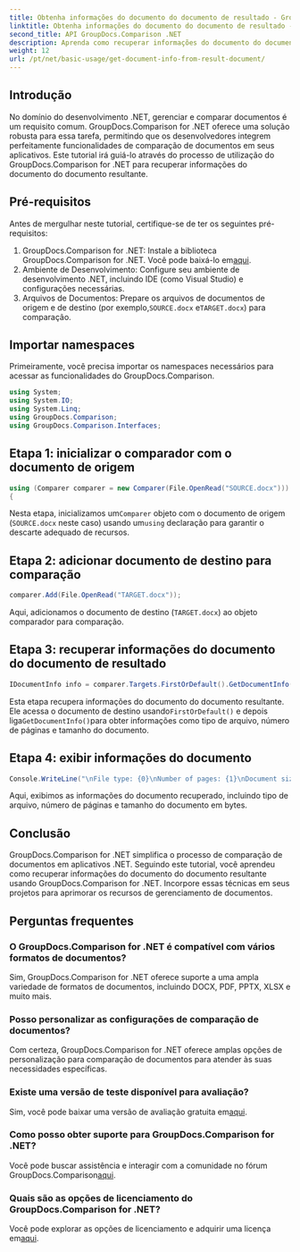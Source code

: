 ```yaml
---
title: Obtenha informações do documento do documento de resultado - GroupDocs.Comparison for .NET
linktitle: Obtenha informações do documento do documento de resultado - GroupDocs.Comparison for .NET
second_title: API GroupDocs.Comparison .NET
description: Aprenda como recuperar informações do documento do documento de resultado usando GroupDocs.Comparison for .NET. Etapas fáceis explicadas para desenvolvedores .NET.
weight: 12
url: /pt/net/basic-usage/get-document-info-from-result-document/
---
```

## Introdução
No domínio do desenvolvimento .NET, gerenciar e comparar documentos é um requisito comum. GroupDocs.Comparison for .NET oferece uma solução robusta para essa tarefa, permitindo que os desenvolvedores integrem perfeitamente funcionalidades de comparação de documentos em seus aplicativos. Este tutorial irá guiá-lo através do processo de utilização do GroupDocs.Comparison for .NET para recuperar informações do documento do documento resultante. 
## Pré-requisitos
Antes de mergulhar neste tutorial, certifique-se de ter os seguintes pré-requisitos:
1. GroupDocs.Comparison for .NET: Instale a biblioteca GroupDocs.Comparison for .NET. Você pode baixá-lo em[aqui](https://releases.groupdocs.com/comparison/net/).
2. Ambiente de Desenvolvimento: Configure seu ambiente de desenvolvimento .NET, incluindo IDE (como Visual Studio) e configurações necessárias.
3.  Arquivos de Documentos: Prepare os arquivos de documentos de origem e de destino (por exemplo,`SOURCE.docx` e`TARGET.docx`) para comparação.

## Importar namespaces
Primeiramente, você precisa importar os namespaces necessários para acessar as funcionalidades do GroupDocs.Comparison.

```csharp
using System;
using System.IO;
using System.Linq;
using GroupDocs.Comparison;
using GroupDocs.Comparison.Interfaces;
```

## Etapa 1: inicializar o comparador com o documento de origem
```csharp
using (Comparer comparer = new Comparer(File.OpenRead("SOURCE.docx")))
{
```
 Nesta etapa, inicializamos um`Comparer` objeto com o documento de origem (`SOURCE.docx` neste caso) usando um`using` declaração para garantir o descarte adequado de recursos.
## Etapa 2: adicionar documento de destino para comparação
```csharp
comparer.Add(File.OpenRead("TARGET.docx"));
```
Aqui, adicionamos o documento de destino (`TARGET.docx`) ao objeto comparador para comparação.
## Etapa 3: recuperar informações do documento do documento de resultado
```csharp
IDocumentInfo info = comparer.Targets.FirstOrDefault().GetDocumentInfo();
```
 Esta etapa recupera informações do documento do documento resultante. Ele acessa o documento de destino usando`FirstOrDefault()` e depois liga`GetDocumentInfo()`para obter informações como tipo de arquivo, número de páginas e tamanho do documento.
## Etapa 4: exibir informações do documento
```csharp
Console.WriteLine("\nFile type: {0}\nNumber of pages: {1}\nDocument size: {2} bytes", info.FileType, info.PageCount, info.Size);
```
Aqui, exibimos as informações do documento recuperado, incluindo tipo de arquivo, número de páginas e tamanho do documento em bytes.

## Conclusão
GroupDocs.Comparison for .NET simplifica o processo de comparação de documentos em aplicativos .NET. Seguindo este tutorial, você aprendeu como recuperar informações do documento do documento resultante usando GroupDocs.Comparison for .NET. Incorpore essas técnicas em seus projetos para aprimorar os recursos de gerenciamento de documentos.
## Perguntas frequentes
### O GroupDocs.Comparison for .NET é compatível com vários formatos de documentos?
Sim, GroupDocs.Comparison for .NET oferece suporte a uma ampla variedade de formatos de documentos, incluindo DOCX, PDF, PPTX, XLSX e muito mais.
### Posso personalizar as configurações de comparação de documentos?
Com certeza, GroupDocs.Comparison for .NET oferece amplas opções de personalização para comparação de documentos para atender às suas necessidades específicas.
### Existe uma versão de teste disponível para avaliação?
 Sim, você pode baixar uma versão de avaliação gratuita em[aqui](https://releases.groupdocs.com/).
### Como posso obter suporte para GroupDocs.Comparison for .NET?
 Você pode buscar assistência e interagir com a comunidade no fórum GroupDocs.Comparison[aqui](https://forum.groupdocs.com/c/comparison/12).
### Quais são as opções de licenciamento do GroupDocs.Comparison for .NET?
 Você pode explorar as opções de licenciamento e adquirir uma licença em[aqui](https://purchase.groupdocs.com/buy).